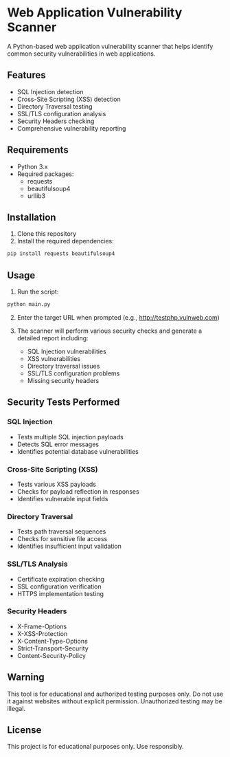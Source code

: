 # Web Application Vulnerability Scanner

A Python-based web application vulnerability scanner that helps identify common security vulnerabilities in web applications.

## Features

- SQL Injection detection
- Cross-Site Scripting (XSS) detection
- Directory Traversal testing
- SSL/TLS configuration analysis
- Security Headers checking
- Comprehensive vulnerability reporting

## Requirements

- Python 3.x
- Required packages:
  - requests
  - beautifulsoup4
  - urllib3

## Installation

1. Clone this repository
2. Install the required dependencies:
```bash
pip install requests beautifulsoup4
```

## Usage

1. Run the script:
```bash
python main.py
```

2. Enter the target URL when prompted (e.g., http://testphp.vulnweb.com)

3. The scanner will perform various security checks and generate a detailed report including:
   - SQL Injection vulnerabilities
   - XSS vulnerabilities
   - Directory traversal issues
   - SSL/TLS configuration problems
   - Missing security headers

## Security Tests Performed

### SQL Injection
- Tests multiple SQL injection payloads
- Detects SQL error messages
- Identifies potential database vulnerabilities

### Cross-Site Scripting (XSS)
- Tests various XSS payloads
- Checks for payload reflection in responses
- Identifies vulnerable input fields

### Directory Traversal
- Tests path traversal sequences
- Checks for sensitive file access
- Identifies insufficient input validation

### SSL/TLS Analysis
- Certificate expiration checking
- SSL configuration verification
- HTTPS implementation testing

### Security Headers
- X-Frame-Options
- X-XSS-Protection
- X-Content-Type-Options
- Strict-Transport-Security
- Content-Security-Policy

## Warning

This tool is for educational and authorized testing purposes only. Do not use it against websites without explicit permission. Unauthorized testing may be illegal.

## License

This project is for educational purposes only. Use responsibly.
